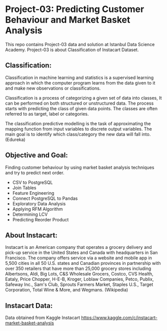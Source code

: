# Project-03:  Predicting Customer Behaviour and Market Basket Analysis

This repo contains Project-03 data and solution at Istanbul Data Science Academy. Project-03 is about Classification of Instacart Dataset.

## Classification:

Classification in machine learning and statistics is a supervised learning approach in which the computer program learns from the data given to it and make new observations or classifications.

Classification is a process of categorizing a given set of data into classes, It can be performed on both structured or unstructured data. The process starts with predicting the class of given data points. The classes are often referred to as target, label or categories.

The classification predictive modelling is the task of approximating the mapping function from input variables to discrete output variables. The main goal is to identify which class/category the new data will fall into. (Edureka)

## Objective and Goal:

Finding customer behaviour by using market basket analysis techniques and try to predict next order.
* CSV to PostgreSQL
* Join Tables
* Feature Engineering
* Connect PostgreSQL to Pandas
* Exploratory Data Analysis
* Applying RFM Algorithm
* Determining LCV
* Predicting Reorder Product


## About Instacart:

Instacart is an American company that operates a grocery delivery and pick-up service in the United States and Canada with headquarters in San Francisco. The company offers service via a website and mobile app in 5,500 cities in all 50 U.S. states and Canadian provinces in partnership with over 350 retailers that have more than 25,000 grocery stores including Albertsons, Aldi, Big Lots, C&S Wholesale Grocers, Costco, CVS Health, Eataly, Price Chopper, H-E-B, Kroger, Loblaw Companies, Petco, Publix, Safeway Inc., Sam's Club, Sprouts Farmers Market, Staples U.S., Target Corporation, Total Wine & More, and Wegmans. (Wikipedia)

## Instacart Data:
Data obtained from Kaggle Instacart
https://www.kaggle.com/c/instacart-market-basket-analysis
